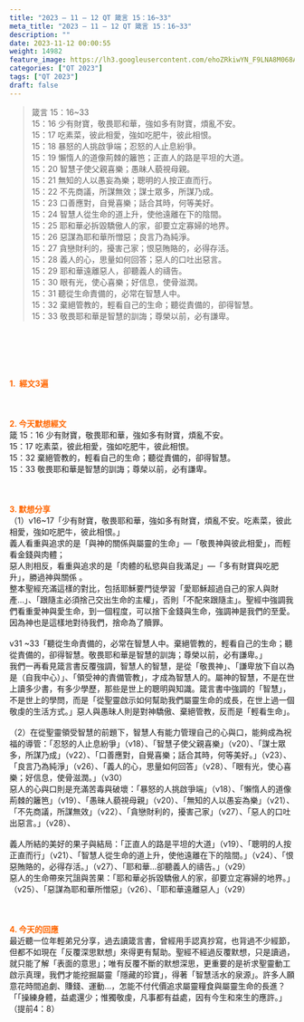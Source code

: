 ```yaml
---
title: "2023 – 11 – 12 QT 箴言 15：16~33"
meta_title: "2023 – 11 – 12 QT 箴言 15：16~33"
description: ""
date: 2023-11-12 00:00:55
weight: 14982
feature_image: https://lh3.googleusercontent.com/ehoZRkiwYN_F9LNA8M068AYxt73EavCZno-PD1cJRuf5BbSkQVUWr3gNEbt5kSs28Pb_Elg17kSrtf9ybWvojWoMV6I4tPM3vGRGDq6GkKkPdL2Gut4QAIw4-uykKUAtNiKgQKntvsU=w800
categories: ["QT 2023"]
tags: ["QT 2023"]
draft: false
---
```


<blockquote>箴言 15：16~33<br />
15：16 少有財寶，敬畏耶和華，強如多有財寶，煩亂不安。<br />
15：17 吃素菜，彼此相愛，強如吃肥牛，彼此相恨。<br />
15：18 暴怒的人挑啟爭端；忍怒的人止息紛爭。<br />
15：19 懶惰人的道像荊棘的籬笆；正直人的路是平坦的大道。<br />
15：20 智慧子使父親喜樂；愚昧人藐視母親。<br />
15：21 無知的人以愚妄為樂；聰明的人按正直而行。<br />
15：22 不先商議，所謀無效；謀士眾多，所謀乃成。<br />
15：23 口善應對，自覺喜樂；話合其時，何等美好。<br />
15：24 智慧人從生命的道上升，使他遠離在下的陰間。<br />
15：25 耶和華必拆毀驕傲人的家，卻要立定寡婦的地界。<br />
15：26 惡謀為耶和華所憎惡；良言乃為純淨。<br />
15：27 貪戀財利的，擾害己家；恨惡賄賂的，必得存活。<br />
15：28 義人的心，思量如何回答；惡人的口吐出惡言。<br />
15：29 耶和華遠離惡人，卻聽義人的禱告。<br />
15：30 眼有光，使心喜樂；好信息，使骨滋潤。<br />
15：31 聽從生命責備的，必常在智慧人中。<br />
15：32 棄絕管教的，輕看自己的生命；聽從責備的，卻得智慧。<br />
15：33 敬畏耶和華是智慧的訓誨；尊榮以前，必有謙卑。</blockquote><br />
&nbsp;<br />
<br />
&nbsp;<br />
<br />
<span style="color: #ff6600;"><strong>1.  經文3遍</strong></span><br />
<br />
&nbsp;<br />
<br />
<span style="color: #ff6600;"><strong>2. 今天默想經文<br />
</strong></span>箴 15：16 少有財寶，敬畏耶和華，強如多有財寶，煩亂不安。<br />
15：17 吃素菜，彼此相愛，強如吃肥牛，彼此相恨。<br />
15：32 棄絕管教的，輕看自己的生命；聽從責備的，卻得智慧。<br />
15：33 敬畏耶和華是智慧的訓誨；尊榮以前，必有謙卑。<br />
<br />
&nbsp;<br />
<br />
<strong><span style="color: #ff6600;">3. 默想分享<br />
</span></strong>（1）v16~17「少有財寶，敬畏耶和華，強如多有財寶，煩亂不安。吃素菜，彼此相愛，強如吃肥牛，彼此相恨。」<br />
義人看重與追求的是「與神的關係與屬靈的生命」—「敬畏神與彼此相愛」，而輕看金錢與肉體；<br />
惡人則相反，看重與追求的是「肉體的私慾與自我滿足」—「多有財寶與吃肥升」，勝過神與關係 。<br />
整本聖經充滿這樣的對比，包括耶穌要門徒學習「愛耶穌超過自己的家人與財產…」、「跟隨主必須捨己交出生命的主權」，否則「不配來跟隨主」。聖經中強調我們看重愛神與愛生命，到一個程度，可以捨下金錢與生命，強調神是我們的至愛。因為神也是這樣地對待我們，捨命為了贖罪。<br />
<br />
v31 ~33「聽從生命責備的，必常在智慧人中。棄絕管教的，輕看自己的生命；聽從責備的，卻得智慧。敬畏耶和華是智慧的訓誨；尊榮以前，必有謙卑。」<br />
我們一再看見箴言書反覆強調，智慧人的智慧，是從「敬畏神」、「謙卑放下自以為是（自我中心）」、「領受神的責備管教」，才成為智慧人的。屬神的智慧，不是在世上讀多少書，有多少學歷，那些是世上的聰明與知識。箴言書中強調的「智慧」，不是世上的學問，而是「從聖靈啟示如何幫助我們屬靈生命的成長，在世上過一個敬虔的生活方式。」惡人與愚昧人則是對神驕傲、棄絕管教，反而是「輕看生命」。<br />
<br />
（2）在從聖靈領受智慧的前題下，智慧人有能力管理自己的心與口，能夠成為祝福的導管：「忍怒的人止息紛爭」（v18）、「智慧子使父親喜樂」（v20）、「謀士眾多，所謀乃成」（v22）、「口善應對，自覺喜樂；話合其時，何等美好。」（v23）、「良言乃為純淨」（v26）、「義人的心，思量如何回答」（v28）、「眼有光，使心喜樂；好信息，使骨滋潤。」（v30）<br />
惡人的心與口則是充滿苦毒與破壞：「暴怒的人挑啟爭端」（v18）、「懶惰人的道像荊棘的籬笆」（v19）、「愚昧人藐視母親」（v20）、「無知的人以愚妄為樂」（v21）、「不先商議，所謀無效」（v22）、「貪戀財利的，擾害己家」（v27）、「惡人的口吐出惡言。」（v28）、<br />
<br />
義人所結的美好的果子與結局：「正直人的路是平坦的大道」（v19）、「聰明的人按正直而行」（v21）、「智慧人從生命的道上升，使他遠離在下的陰間。」（v24）、「恨惡賄賂的，必得存活。」（v27）、「耶和華…卻聽義人的禱告。」（v29）<br />
惡人的生命帶來咒詛與苦果：「耶和華必拆毀驕傲人的家，卻要立定寡婦的地界。」（v25）、「惡謀為耶和華所憎惡」（v26）、「耶和華遠離惡人」（v29）<br />
<br />
&nbsp;<br />
<br />
<strong style="font-size: inherit;"><span style="color: #ff6600;">4. 今天的回應<br />
</span></strong>最近聽一位年輕弟兄分享，過去讀箴言書，曾經用手認真抄寫，也背過不少經節，但都不如現在「反覆深思默想」來得更有幫助。聖經不經過反覆默想，只是讀過，就只能了解「表面的意思」；唯有反覆不斷的默想深思，更重要的是祈求聖靈動工啟示真理，我們才能挖掘屬靈「隱藏的珍寶」，得著「智慧活水的泉源」。許多人願意花時間追劇、賺錢、運動…，怎能不付代價追求屬靈糧食與屬靈生命的長進？「「操練身體，益處還少；惟獨敬虔，凡事都有益處，因有今生和來生的應許。」（提前4：8）<br />
<br />
&nbsp;<br />
<br />
<audio style="display: none;" controls="controls"></audio><br />
<br />
<audio style="display: none;" controls="controls"></audio><br />
<br />
<audio style="display: none;" controls="controls"></audio><br />
<br />
<audio style="display: none;" controls="controls"></audio><br />
<br />
<audio style="display: none;" controls="controls"></audio>
        